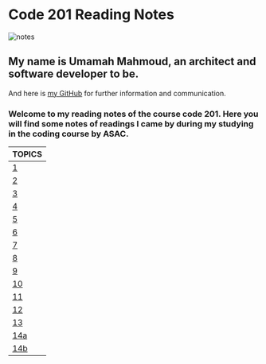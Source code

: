 # Code 201 Reading Notes

![notes](https://c0.wallpaperflare.com/preview/107/714/504/interior-office-workspace-computer-thumbnail.jpg)

## My name is Umamah Mahmoud, an architect and software developer to be.

And here is [my GitHub](https://github.com/umamah1mahmoud) for further information and communication.

### Welcome to my reading notes of the course code 201. Here you will find some notes of readings I came by during my studying in the coding course by ASAC.

| TOPICS         |
| -------------- |
| [1](https://umamah1mahmoud.github.io/code-201-reading-notes/class-01)          |
| [2](https://umamah1mahmoud.github.io/code-201-reading-notes/class-02)          |
| [3](https://umamah1mahmoud.github.io/code-201-reading-notes/class-03)          |
| [4](https://umamah1mahmoud.github.io/code-201-reading-notes/class-04)          |
| [5](https://umamah1mahmoud.github.io/code-201-reading-notes/class-05)          |
| [6](https://umamah1mahmoud.github.io/code-201-reading-notes/class-06)          |
| [7](https://umamah1mahmoud.github.io/code-201-reading-notes/class-07)          |
| [8](https://umamah1mahmoud.github.io/code-201-reading-notes/class-08)          |
| [9](https://umamah1mahmoud.github.io/code-201-reading-notes/class-09)          | 
| [10](https://umamah1mahmoud.github.io/code-201-reading-notes/class-10)         |
| [11](https://umamah1mahmoud.github.io/code-201-reading-notes/class-11)         |
| [12](https://umamah1mahmoud.github.io/code-201-reading-notes/class-12)         |
| [13](https://umamah1mahmoud.github.io/code-201-reading-notes/class-13)         |
| [14a](https://umamah1mahmoud.github.io/code-201-reading-notes/class-14a)         |
| [14b](https://umamah1mahmoud.github.io/code-201-reading-notes/class-14b)         |
